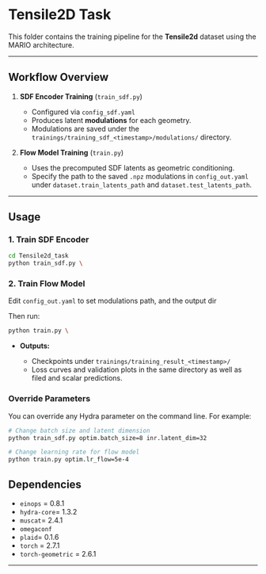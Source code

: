 # Tensile2D Task

This folder contains the training pipeline for the **Tensile2d**  dataset using the MARIO architecture.

---




## Workflow Overview

1. **SDF Encoder Training** (`train_sdf.py`)

   * Configured via `config_sdf.yaml`
   * Produces latent **modulations** for each geometry.
   * Modulations are saved under the `trainings/training_sdf_<timestamp>/modulations/` directory.

2. **Flow Model Training** (`train.py`)

   * Uses the precomputed SDF latents as geometric conditioning.
   * Specify the path to the saved `.npz` modulations in `config_out.yaml` under `dataset.train_latents_path` and  `dataset.test_latents_path`.
   

---

## Usage

### 1. Train SDF Encoder

```bash
cd Tensile2d_task
python train_sdf.py \
```

### 2. Train Flow Model


Edit `config_out.yaml` to set modulations path, and the output dir

Then run:

```bash
python train.py \

```

* **Outputs:**

  * Checkpoints under `trainings/training_result_<timestamp>/`
  * Loss curves and validation plots in the same directory as well as filed and scalar predictions.

### Override Parameters

You can override any Hydra parameter on the command line. For example:

```bash
# Change batch size and latent dimension
python train_sdf.py optim.batch_size=8 inr.latent_dim=32

# Change learning rate for flow model
python train.py optim.lr_flow=5e-4
```

## Dependencies

- `einops` = 0.8.1
- `hydra-core`= 1.3.2
- `muscat`= 2.4.1
- `omegaconf`
- `plaid`= 0.1.6 
- `torch` = 2.7.1
- `torch-geometric` = 2.6.1




---



